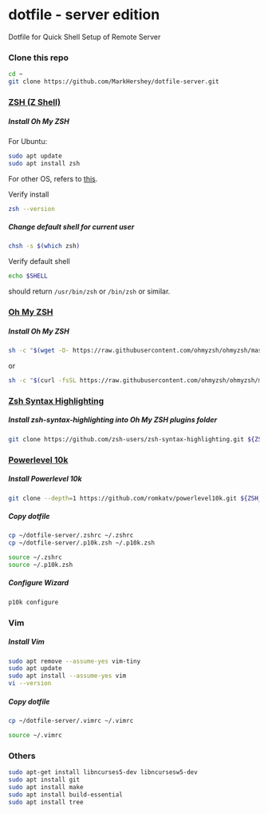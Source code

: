 # dotfile - server edition
Dotfile for Quick Shell Setup of Remote Server

### Clone this repo
```bash
cd ~
git clone https://github.com/MarkHershey/dotfile-server.git
```

### [ZSH (Z Shell)](http://zsh.sourceforge.net/)

##### Install Oh My ZSH
For Ubuntu:

```bash
sudo apt update
sudo apt install zsh
```
For other OS, refers to [this](https://github.com/ohmyzsh/ohmyzsh/wiki/Installing-ZSH).

Verify install
```bash
zsh --version
```



##### Change default shell for current user
```bash
chsh -s $(which zsh)
```

Verify default shell
```bash
echo $SHELL
```

should return `/usr/bin/zsh` or `/bin/zsh` or similar.

### [Oh My ZSH](https://github.com/ohmyzsh/ohmyzsh)

##### Install Oh My ZSH
```bash
sh -c "$(wget -O- https://raw.githubusercontent.com/ohmyzsh/ohmyzsh/master/tools/install.sh)"
```

or

```bash
sh -c "$(curl -fsSL https://raw.githubusercontent.com/ohmyzsh/ohmyzsh/master/tools/install.sh)"
```


### [Zsh Syntax Highlighting](https://github.com/zsh-users/zsh-syntax-highlighting)

##### Install zsh-syntax-highlighting into Oh My ZSH plugins folder
```bash
git clone https://github.com/zsh-users/zsh-syntax-highlighting.git ${ZSH_CUSTOM:-~/.oh-my-zsh/custom}/plugins/zsh-syntax-highlighting
```


### [Powerlevel 10k](https://github.com/romkatv/powerlevel10k)

##### Install Powerlevel 10k
```bash
git clone --depth=1 https://github.com/romkatv/powerlevel10k.git ${ZSH_CUSTOM:-~/.oh-my-zsh/custom}/themes/powerlevel10k
```

##### Copy dotfile

```bash
cp ~/dotfile-server/.zshrc ~/.zshrc
cp ~/dotfile-server/.p10k.zsh ~/.p10k.zsh

source ~/.zshrc
source ~/.p10k.zsh
```

##### Configure Wizard
```bash
p10k configure
```

### Vim

##### Install Vim
```bash
sudo apt remove --assume-yes vim-tiny
sudo apt update
sudo apt install --assume-yes vim
vi --version
```

##### Copy dotfile

```bash
cp ~/dotfile-server/.vimrc ~/.vimrc

source ~/.vimrc
```

### Others

```bash
sudo apt-get install libncurses5-dev libncursesw5-dev
sudo apt install git
sudo apt install make
sudo apt install build-essential
sudo apt install tree
```

